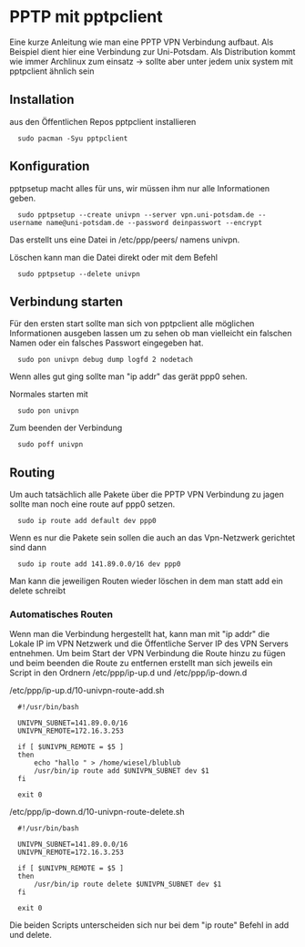 # PPTP mit pptpclient

Eine kurze Anleitung wie man eine PPTP VPN Verbindung aufbaut. Als Beispiel dient hier eine Verbindung zur Uni-Potsdam. Als Distribution kommt wie immer Archlinux zum einsatz -> sollte aber unter jedem unix system mit pptpclient ähnlich sein

## Installation  

aus den Öffentlichen Repos pptpclient installieren  

``` 
  sudo pacman -Syu pptpclient 
```  

## Konfiguration  

pptpsetup macht alles für uns, wir müssen ihm nur alle Informationen geben.

``` 
  sudo pptpsetup --create univpn --server vpn.uni-potsdam.de --username name@uni-potsdam.de --password deinpasswort --encrypt 
```  

Das erstellt uns eine Datei in /etc/ppp/peers/ namens univpn.   

Löschen kann man die Datei direkt oder mit dem Befehl   

``` 
  sudo pptpsetup --delete univpn 
```  

## Verbindung starten  

Für den ersten start sollte man sich von pptpclient alle möglichen Informationen ausgeben lassen um zu sehen ob man vielleicht ein falschen Namen oder ein falsches Passwort eingegeben hat.

``` 
  sudo pon univpn debug dump logfd 2 nodetach 
```  

Wenn alles gut ging sollte man "ip addr" das gerät ppp0 sehen.    

Normales starten mit  

``` 
  sudo pon univpn 
```  
  
Zum beenden der Verbindung  

```
  sudo poff univpn
```

## Routing  

Um auch tatsächlich alle Pakete über die PPTP VPN Verbindung zu jagen sollte man noch eine route auf ppp0 setzen.  

``` 
  sudo ip route add default dev ppp0 
```  

Wenn es nur die Pakete sein sollen die auch an das Vpn-Netzwerk gerichtet sind dann  

``` 
  sudo ip route add 141.89.0.0/16 dev ppp0 
```  

Man kann die jeweiligen Routen wieder löschen in dem man statt add ein delete schreibt


### Automatisches Routen  

Wenn man die Verbindung hergestellt hat, kann man mit "ip addr" die Lokale IP im VPN Netzwerk und die Öffentliche Server IP des VPN Servers entnehmen. Um beim Start der VPN Verbindung die Route hinzu zu fügen und beim beenden die Route zu entfernen erstellt man sich jeweils ein Script in den Ordnern /etc/ppp/ip-up.d und /etc/ppp/ip-down.d  

/etc/ppp/ip-up.d/10-univpn-route-add.sh  
```
  #!/usr/bin/bash
  
  UNIVPN_SUBNET=141.89.0.0/16
  UNIVPN_REMOTE=172.16.3.253
  
  if [ $UNIVPN_REMOTE = $5 ]
  then 
      echo "hallo " > /home/wiesel/blublub
      /usr/bin/ip route add $UNIVPN_SUBNET dev $1
  fi
  
  exit 0  
```  
  
/etc/ppp/ip-down.d/10-univpn-route-delete.sh  
```
  #!/usr/bin/bash
  
  UNIVPN_SUBNET=141.89.0.0/16
  UNIVPN_REMOTE=172.16.3.253
  
  if [ $UNIVPN_REMOTE = $5 ]
  then 
      /usr/bin/ip route delete $UNIVPN_SUBNET dev $1
  fi
  
  exit 0
```  
  
Die beiden Scripts unterscheiden sich nur bei dem "ip route" Befehl in add und delete.  
